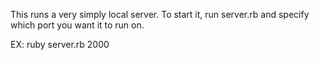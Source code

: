 This runs a very simply local server.
To start it, run server.rb and specify which port
you want it to run on.

EX: ruby server.rb 2000